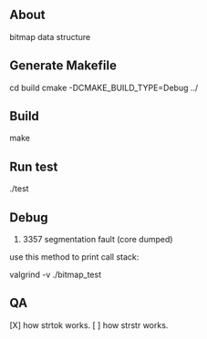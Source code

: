 ## About
bitmap data structure

## Generate Makefile
cd build
cmake -DCMAKE_BUILD_TYPE=Debug ../

## Build
make

## Run test

./test

## Debug

1. 3357 segmentation fault (core dumped)

  use this method to print call stack:

   valgrind -v ./bitmap_test
  
   
## QA

[X] how strtok works.
[ ] how strstr works.
